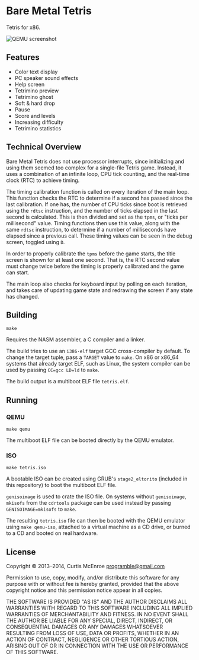 # Bare Metal Tetris

Tetris for x86.

![QEMU screenshot](https://raw.githubusercontent.com/programble/bare-metal-tetris/master/screenshot.png)

## Features

 - Color text display
 - PC speaker sound effects
 - Help screen
 - Tetrimino preview
 - Tetrimino ghost
 - Soft & hard drop
 - Pause
 - Score and levels
 - Increasing difficulty
 - Tetrimino statistics

## Technical Overview

Bare Metal Tetris does not use processor interrupts, since initializing
and using them seemed too complex for a single-file Tetris game.
Instead, it uses a combination of an infinite loop, CPU tick counting,
and the real-time clock (RTC) to achieve timing.

The timing calibration function is called on every iteration of the main
loop. This function checks the RTC to determine if a second has passed
since the last calibration. If one has, the number of CPU ticks since
boot is retrieved using the `rdtsc` instruction, and the number of ticks
elapsed in the last second is calculated. This is then divided and set
as the `tpms`, or "ticks per millisecond" value. Timing functions then
use this value, along with the same `rdtsc` instruction, to determine if
a number of milliseconds have elapsed since a previous call. These
timing values can be seen in the debug screen, toggled using `D`.

In order to properly calibrate the `tpms` before the game starts, the
title screen is shown for at least one second. That is, the RTC second
value must change twice before the timing is properly calibrated and the
game can start.

The main loop also checks for keyboard input by polling on each
iteration, and takes care of updating game state and redrawing the
screen if any state has changed.

## Building

```
make
```

Requires the NASM assembler, a C compiler and a linker.

The build tries to use an `i386-elf` target GCC cross-compiler by
default. To change the target tuple, pass a `TARGET` value to `make`. On
x86 or x86_64 systems that already target ELF, such as Linux, the system
compiler can be used by passing `CC=gcc LD=ld` to `make`.

The build output is a multiboot ELF file `tetris.elf`.

## Running

### QEMU

```
make qemu
```

The multiboot ELF file can be booted directly by the QEMU emulator.

### ISO

```
make tetris.iso
```

A bootable ISO can be created using GRUB's `stage2_eltorito` (included
in this repository) to boot the multiboot ELF file.

`genisoimage` is used to crate the ISO file. On systems without
`genisoimage`, `mkisofs` from the `cdrtools` package can be used instead
by passing `GENISOIMAGE=mkisofs` to `make`.

The resulting `tetris.iso` file can then be booted with the QEMU
emulator using `make qemu-iso`, attached to a virtual machine as a CD
drive, or burned to a CD and booted on real hardware.

## License

Copyright © 2013–2014, Curtis McEnroe <programble@gmail.com>

Permission to use, copy, modify, and/or distribute this software for any
purpose with or without fee is hereby granted, provided that the above
copyright notice and this permission notice appear in all copies.

THE SOFTWARE IS PROVIDED "AS IS" AND THE AUTHOR DISCLAIMS ALL WARRANTIES
WITH REGARD TO THIS SOFTWARE INCLUDING ALL IMPLIED WARRANTIES OF
MERCHANTABILITY AND FITNESS. IN NO EVENT SHALL THE AUTHOR BE LIABLE FOR
ANY SPECIAL, DIRECT, INDIRECT, OR CONSEQUENTIAL DAMAGES OR ANY DAMAGES
WHATSOEVER RESULTING FROM LOSS OF USE, DATA OR PROFITS, WHETHER IN AN
ACTION OF CONTRACT, NEGLIGENCE OR OTHER TORTIOUS ACTION, ARISING OUT OF
OR IN CONNECTION WITH THE USE OR PERFORMANCE OF THIS SOFTWARE.
